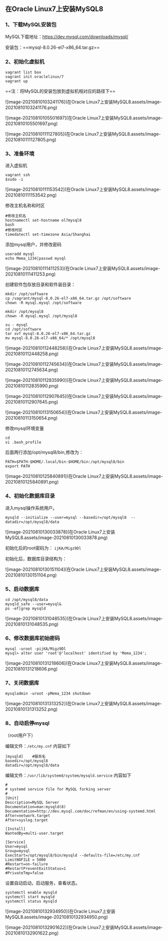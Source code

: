 ## 在Oracle Linux7上安装MySQL8

### 1、下载MySQL安装包

MySQL下载地址：https://dev.mysql.com/downloads/mysql/

安装包：==mysql-8.0.26-el7-x86_64.tar.gz==

### 2、初始化虚拟机

```shell
vagrant list box
vagrant init oraclelinux/7
vagrant up
```

==注：将MySQL的安装包放到虚拟机相对应的路径下==

![image-20210810103241176](在Oracle Linux7上安装MySQL8.assets/image-20210810103241176.png)

![image-20210810105501697](在Oracle Linux7上安装MySQL8.assets/image-20210810105501697.png)

![image-20210810111127805](在Oracle Linux7上安装MySQL8.assets/image-20210810111127805.png)

### 3、准备环境

进入虚拟机

```
vagrant ssh
$sudo -i
```

![image-20210810111153542](在Oracle Linux7上安装MySQL8.assets/image-20210810111153542.png)

修改主机名称和时区

```
#修改主机名
hostnamectl set-hostname ol7mysql8
bash
#修改时区
timedatectl set-timezone Asia/Shanghai
```

添加mysql用户，并修改密码

```
useradd mysql
echo Mema_1234|passwd mysql
```

![image-20210810111411253](在Oracle Linux7上安装MySQL8.assets/image-20210810111411253.png)

创建软件包存放目录和软件装目录：

```
mkdir /opt/software
cp /vagrant/mysql-8.0.26-el7-x86_64.tar.gz /opt/software
chown -R mysql.mysql /opt/software

mkdir /opt/mysql8
chown -R mysql.mysql /opt/mysql8

su - mysql
cd /opt/software
tar xvf mysql-8.0.26-el7-x86_64.tar.gz
mv mysql-8.0.26-el7-x86_64/* /opt/mysql8
```

![image-20210810112448258](在Oracle Linux7上安装MySQL8.assets/image-20210810112448258.png)

![image-20210810112745634](在Oracle Linux7上安装MySQL8.assets/image-20210810112745634.png)

![image-20210810112835990](在Oracle Linux7上安装MySQL8.assets/image-20210810112835990.png)

![image-20210810112907645](在Oracle Linux7上安装MySQL8.assets/image-20210810112907645.png)

![image-20210810113150654](在Oracle Linux7上安装MySQL8.assets/image-20210810113150654.png)

修改mysql环境变量

```
cd 
vi .bash_profile
```

后面两行添加/opt/mysql8/bin,修改为：

```
PATH=$PATH:$HOME/.local/bin:$HOME/bin:/opt/mysql8/bin
export PATH
```

![image-20210810125840891](在Oracle Linux7上安装MySQL8.assets/image-20210810125840891.png)

### 4、初始化数据库目录

进入mysql操作系统用户。

```
mysqld --initialize --user=mysql --basedir=/opt/mysql8  --datadir=/opt/mysql8/data
```

![image-20210810130033878](在Oracle Linux7上安装MySQL8.assets/image-20210810130033878.png)

初始化后的root密码为： `ijKA/Migz9Dl`

初始化后，数据库目录结构为：

![image-20210810130151104](在Oracle Linux7上安装MySQL8.assets/image-20210810130151104.png)

### 5、启动数据库

```
cd /opt/mysql8/data
mysqld_safe --user=mysql&
ps -ef|grep mysqld
```

![image-20210810131048535](在Oracle Linux7上安装MySQL8.assets/image-20210810131048535.png)

### 6、修改数据库初始密码

```
mysql -uroot -pijKA/Migz9Dl
mysql> alter user 'root'@'localhost' identified by 'Mema_1234';
```

![image-20210810131218606](在Oracle Linux7上安装MySQL8.assets/image-20210810131218606.png)

### 7、关闭数据库

```
mysqladmin -uroot -pMema_1234 shutdown
```

![image-20210810131313252](在Oracle Linux7上安装MySQL8.assets/image-20210810131313252.png)

### 8、自动启停mysql

（root用户下）

编辑文件：`/etc/my.cnf` 内容如下

```
[mysqld]	#服务名
basedir=/opt/mysql8
datadir=/opt/mysql8/data
```

编辑文件：`/usr/lib/systemd/system/mysqld.service` 内容如下

```
#
# systemd service file for MySQL forking server
#
[Unit]
Description=MySQL Server
Documentation=man:mysqld(8)
Documentation=http://dev.mysql.com/doc/refman/en/using-systemd.html
After=network.target
After=syslog.target

[Install]
WantedBy=multi-user.target

[Service]
User=mysql
Group=mysql
ExecStart=/opt/mysql8/bin/mysqld --defaults-file=/etc/my.cnf
LimitNOFILE = 5000
#Restart=on-failure
#RestartPreventExitStatus=1
#PrivateTmp=false
```

设置自动启动，启动服务，查看状态。

```
systemctl enable mysqld
systemctl start mysqld
systemctl status mysqld
```

![image-20210810132934950](在Oracle Linux7上安装MySQL8.assets/image-20210810132934950.png)

![image-20210810132901622](在Oracle Linux7上安装MySQL8.assets/image-20210810132901622.png)

